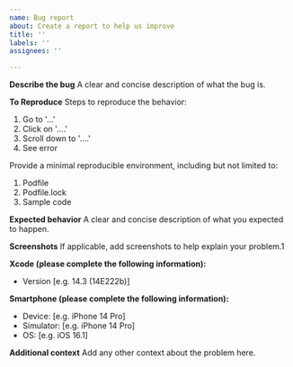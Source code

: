 ```yaml
---
name: Bug report
about: Create a report to help us improve
title: ''
labels: ''
assignees: ''

---
```


**Describe the bug**
A clear and concise description of what the bug is.

**To Reproduce**
Steps to reproduce the behavior:
1. Go to '...'
2. Click on '....'
3. Scroll down to '....'
4. See error

Provide a minimal reproducible environment, including but not limited to:

1. Podfile
2. Podfile.lock
3. Sample code

**Expected behavior**
A clear and concise description of what you expected to happen.

**Screenshots**
If applicable, add screenshots to help explain your problem.1

**Xcode (please complete the following information):**
 - Version [e.g. 14.3 (14E222b)]

**Smartphone (please complete the following information):**
 - Device: [e.g. iPhone 14 Pro]
 - Simulator: [e.g. iPhone 14 Pro]
 - OS: [e.g. iOS 16.1]

**Additional context**
Add any other context about the problem here.
